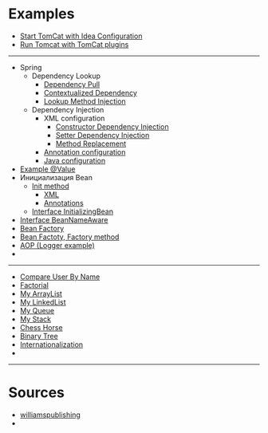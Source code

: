 # Examples

- [Start TomCat with Idea Configuration](tomcat1)
- [Run Tomcat with TomCat plugins](tomcat2)
---
- Spring
    - Dependency Lookup
        - [Dependency Pull](spring1)
        - [Contextualized Dependency](spring2)
        - [Lookup Method Injection](spring8)
    - Dependency Injection
        - XML configuration
            - [Constructor Dependency Injection](spring3)
            - [Setter Dependency Injection](spring4)
            - [Method Replacement](spring9)
        - [Annotation configuration](spring6)
        - [Java configuration](spring7)
- [Example @Value](spring5)
- Инициализация Bean
    - [Init method](spring10)
        - [XML](spring10/src/main/java/kovteba/xml)
        - [Annotations](spring10/src/main/java/kovteba/annotations)
    - [Interface InitializingBean](spring11)
- [Interface BeanNameAware](spring12)
- [Bean Factory](spring13)
- [Bean Factoty, Factory method](spring14)
- [AOP (Logger example)](spring15)
- []()
---
- [Compare User By Name](example1)
- [Factorial](example2)
- [My ArrayList](example3)
- [My LinkedList](example4)
- [My Queue](example5)
- [My Stack](example6)
- [Chess Horse](example7)
- [Binary Tree](example8)
- [Internationalization](internationalization)
- []()
---
# Sources

- [williamspublishing](http://archive.williamspublishing.com/cgi-bin/materials.cgi?isbn=978-5-8459-1992-2)
- [](#)